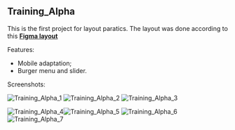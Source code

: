 ## Training_Alpha

This is the first project for layout paratics.
The layout was done according to this __[Figma layout](https://www.figma.com/file/zhDiY8ct7m95aSExhpF2Bu/Training_Alpha?node-id=0%3A1&t=LE4O2kB7Z4q8f1Z2-1)__

Features:
* Mobile adaptation;
* Burger menu and slider.

Screenshots:

![Training_Alpha_1](https://user-images.githubusercontent.com/82032813/211018222-2a13e5fa-e0c7-488e-a6ed-07a6501c4b4c.png)
![Training_Alpha_2](https://user-images.githubusercontent.com/82032813/211018230-062f8fdd-c400-4631-bfff-a691df22e57b.png)
![Training_Alpha_3](https://user-images.githubusercontent.com/82032813/211018235-9a4227da-b341-450c-923f-b602849bfe95.png)

<img src="https://user-images.githubusercontent.com/82032813/211027739-95b1fa84-fd67-4daf-ace9-a6e2caa00d62.png" alt="Training_Alpha_4" max-width="50%"/><img src="https://user-images.githubusercontent.com/82032813/211027746-75487d43-8800-47dd-87f9-3834bcefdd6f.png" alt="Training_Alpha_5" max-width="50%"/>
<img src="https://user-images.githubusercontent.com/82032813/211018274-12f13bdd-9732-49c4-97ff-4dc8eef31dc8.png" alt="Training_Alpha_6" max-width="50%"/><img src="https://user-images.githubusercontent.com/82032813/211018311-eb4fcf60-ea43-4b86-9644-f98b0feff8d4.png" alt="Training_Alpha_7" max-width="50%"/>
